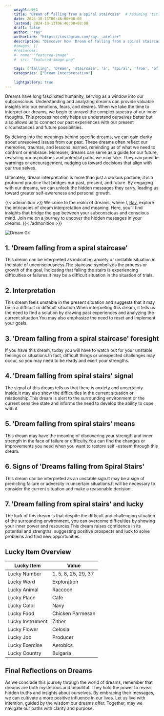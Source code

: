 ```yaml
---
    weight: 951
    title: "Dream of falling from a spiral staircase"  # Assuming 'title' column exists
    date: 2024-10-13T06:46:00+08:00
    lastmod: 2024-10-13T06:46:00+08:00
    draft: false
    author: "ray"
    authorLink: "https://instagram.com/ray._.atelier"
    description: "Discover how 'Dream of falling from a spiral staircase' can interpret your future and uncover its significant meanings in your life."
    #images: []
    #resources:
    #- name: "featured-image"
    #  src: "featured-image.png"
    
    tags: ['falling', 'Dream', 'staircase', 'a', 'spiral', 'from', 'of']
    categories: ["Dream Interpretation"]
    
    lightgallery: true
---
```

    
Dreams have long fascinated humanity, serving as a window into our subconscious. Understanding and analyzing dreams can provide valuable insights into our emotions, fears, and desires. When we take the time to interpret our dreams, we begin to unravel the complex tapestry of our inner thoughts. This process not only helps us understand ourselves better but also allows us to connect our past experiences with our present circumstances and future possibilities.

By delving into the meanings behind specific dreams, we can gain clarity about unresolved issues from our past. These dreams often reflect our memories, traumas, and lessons learned, reminding us of what we need to confront or embrace. Moreover, dreams can serve as a guide for our future, revealing our aspirations and potential paths we may take. They can provide warnings or encouragement, nudging us toward decisions that align with our true selves.

Ultimately, dream interpretation is more than just a curious pastime; it is a profound practice that bridges our past, present, and future. By engaging with our dreams, we can unlock the hidden messages they carry, leading us toward greater self-awareness and personal growth.

{{< admonition >}}
Welcome to the realm of dreams, where I, [Ray](https://instagram.com/ray._.atelier), explore the intricacies of dream interpretation and meaning. Here, you’ll find insights that bridge the gap between your subconscious and conscious mind. Join me on a journey to uncover the hidden messages in your dreams.
{{< /admonition >}}

![Dream Grl](https://cdn.pixabay.com/photo/2017/11/02/03/35/gothic-2910057_1280.jpg "Dream Grl")

## 1. 'Dream falling from a spiral staircase'
This dream can be interpreted as indicating anxiety or unstable situation in the state of unconsciousness.The staircase symbolizes the process or growth of the goal, indicating that falling the stairs is experiencing difficulties or failures.It may be a difficult situation in the situation of trials.

## 2. Interpretation
This dream feels unstable in the present situation and suggests that it may be in a difficult or difficult situation.When interpreting this dream, it tells us the need to find a solution by drawing past experiences and analyzing the current situation.You may also emphasize the need to reset and implement your goals.

## 3. 'Dream falling from a spiral staircase' foresight
If you have this dream, today you will have to watch out for your unstable feelings or situations.In fact, difficult things or unexpected challenges may occur, so you may need to be ready and exert your strengths.

## 4. 'Dream falling from spiral stairs' signal
The signal of this dream tells us that there is anxiety and uncertainty inside.It may also show the difficulties in the current situation or relationship.This dream is alert to the surrounding environment or the current sensitive state and informs the need to develop the ability to cope with it.

## 5. 'Dream falling from spiral stairs' means
This dream may have the meaning of discovering your strength and inner strength in the face of failure or difficulty.You can find the changes or improvements you need when you want to restore self -esteem through this dream.

## 6. Signs of 'Dreams falling from Spiral Stairs'
This dream can be interpreted as an unstable sign.It may be a sign of predicting failure or adversity in uncertain situations.It will be necessary to consider the current situation and make a reasonable decision.

## 7. 'Dream falling from spiral stairs' and lucky
The luck of this dream is that despite the difficult and challenging situation of the surrounding environment, you can overcome difficulties by showing your inner power and resources.This dream raises confidence in its potential and strengths, suggesting positive prospects and luck to solve problems and find new opportunities.

## Lucky Item Overview
| Lucky Item          | Value              |
|---------------|--------------------|
| Lucky Number        | 1, 5, 8, 25, 29, 37  |
| Lucky Word          | Exploration |
| Lucky Animal        | Raccoon |
| Lucky Place         | Cafe     |
| Lucky Color         | Navy     |
| Lucky Food          | Chicken Parmesan      |
| Lucky Instrument    | Zither |
| Lucky Flower        | Celosia    |
| Lucky Job           | Producer       |
| Lucky Exercise      | Aerobics  |
| Lucky Country       | Bulgaria    |


##  Final Reflections on Dreams

As we conclude this journey through the world of dreams, remember that dreams are both mysterious and beautiful. They hold the power to reveal hidden truths and insights about ourselves. By embracing their messages, we can cultivate a more positive influence in our lives. Let us live with intention, guided by the wisdom our dreams offer. Together, may we navigate our paths with clarity and purpose.
